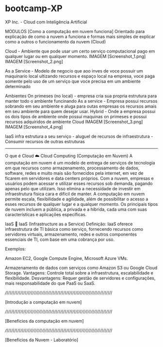 # bootcamp-XP
XP Inc. - Cloud com Inteligência Artificial

MODULOS
[Como a computação em nuvem funciona]
Orientado para explicação de como a nuvem a funciona e formas mais simples de explicar como a outros o funcionamento da nuvem (Cloud)

Cloud - Ambiente que pode usar um certo serviço computacional pago em qualquer lugar ou em qualquer momento.
IMAGEM [Screenshot_1.png]
IMAGEM [Screenshot_2.png]

As a Service - Modelo de negocio que aoo inves de voce possuir um maquinario local ultizando recursos e espaço local na empresa, voce paga somente pelo uso de um serviço que voce precisa em um ambiente determinado

Ambientes
On primeses (no local) - empresa cria sua propria estrutura para manter todo o ambiente funcinando
As a service - Empresa possui recursos sobrando em seu ambiente e aluga para outas empresas os recursos amais em seu ambiente para quem desejar usar.
Hybrid - Onde a empresa possui os dois tipos de ambiente onde possui maquinas on primeses e possui recursos adquiridos de ambiente Cloud
IMAGEM [Screenshot_3.png]
IMAGEM [Screenshot_4.png]

IaaS infra estrutura a seu serviço - aluguel de recursos de infraestrutura - Consumir recursos de outras estruturas

--------------------------------------
O que é Cloud
☁️ Cloud Computing (Computação em Nuvem)
A computação em nuvem é um modelo de entrega de serviços de tecnologia em que recursos como armazenamento, processamento de dados, software, redes e muito mais são fornecidos pela internet, em vez de ficarem em servidores e data centers próprios. Com a nuvem, empresas e usuários podem acessar e utilizar esses recursos sob demanda, pagando apenas pelo que utilizam. Isso elimina a necessidade de investir em infraestrutura física cara e difícil de manter. A computação em nuvem permite escala, flexibilidade e agilidade, além de possibilitar o acesso a esses recursos de qualquer lugar e a qualquer momento. Os principais tipos de nuvem incluem a pública, a privada e a híbrida, cada uma com suas características e aplicações específicas.

IaaS
🎨 IaaS (Infrastructure as a Service)
Definição: IaaS oferece infraestrutura de TI básica como serviço, fornecendo recursos como servidores virtuais, armazenamento, redes e outros componentes essenciais de TI, com base em uma cobrança por uso.

Exemplos:

Amazon EC2, Google Compute Engine, Microsoft Azure VMs.

Armazenamento de dados com serviços como Amazon S3 ou Google Cloud Storage.
Vantagens: Controle total sobre a infraestrutura, escalabilidade e flexibilidade.
Desvantagens: Requer gestão de servidores e configurações, mais responsabilidade do que PaaS ou SaaS.


*/*/*/*/*/*/*/*/*/*/*/*/*/*/*/*/*/*/*/*/*/*/*/*/*/*/*/*/*/*/*/*/*/*/*/*/*/*/*/*/*/*/*/*/*/*/*/*/*/*/*/*/*/*/*/*/*/*/*/*/*/*/*/*/*/*/*/*/*/*/

[Introdução a computação em nuvem]





*/*/*/*/*/*/*/*/*/*/*/*/*/*/*/*/*/*/*/*/*/*/*/*/*/*/*/*/*/*/*/*/*/*/*/*/*/*/*/*/*/*/*/*/*/*/*/*/*/*/*/*/*/*/*/*/*/*/*/*/*/*/*/*/*/*/*/*/*/*/

[Beneficios da computação em nuvem]




*/*/*/*/*/*/*/*/*/*/*/*/*/*/*/*/*/*/*/*/*/*/*/*/*/*/*/*/*/*/*/*/*/*/*/*/*/*/*/*/*/*/*/*/*/*/*/*/*/*/*/*/*/*/*/*/*/*/*/*/*/*/*/*/*/*/*/*/*/*/

[Beneficios da Nuvem - Laboratório]
